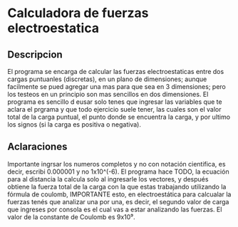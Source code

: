 # Calculadora de fuerzas electroestatica
## Descripcion
El programa se encarga de calcular las fuerzas electroestaticas entre dos cargas puntuanles (discretas), en un plano de dimensiones; 
aunque facilmente se pued agregar una mas para que sea en 3 dimensiones; pero los testeos en un principio son mas sencillos en dos dimensiones.
El programa es sencillo d eusar solo tenes que ingresar las variables que te aclara el prgrama y que todo ejercicio suele tener, las cuales son el valor total de la carga puntual,
el punto donde se encuentra la carga, y por ultimo los signos (si la carga es positiva o negativa).

## Aclaraciones
Importante ingrsar los numeros completos y no con notación cientifica, es decir, escribi 0.000001 y no 1x10^(-6). El programa hace TODO, la ecuación para al distancia la calcula solo
al ingresarle los vectores, y después obtiene la fuerza total de la carga con la que estas trabajando utilizando la fórmula de coulomb, IMPORTANTE esto, en electroestática para calcualar
la fuerzas tenés que analizar una por una, es decir, el segundo valor de carga que ingreses por consola es el cual vas a estar analizando las fuerzas. El valor de la constante de Coulomb es 9x10⁹.
